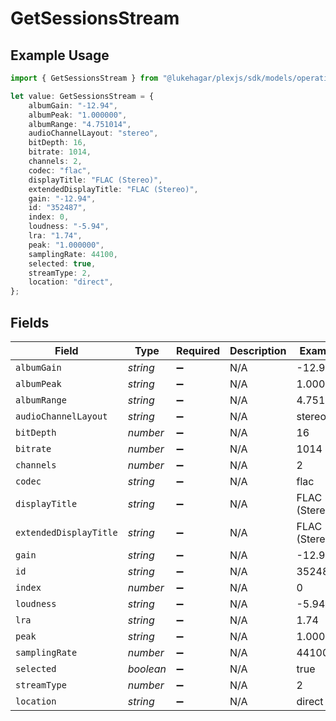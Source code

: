 # GetSessionsStream

## Example Usage

```typescript
import { GetSessionsStream } from "@lukehagar/plexjs/sdk/models/operations";

let value: GetSessionsStream = {
    albumGain: "-12.94",
    albumPeak: "1.000000",
    albumRange: "4.751014",
    audioChannelLayout: "stereo",
    bitDepth: 16,
    bitrate: 1014,
    channels: 2,
    codec: "flac",
    displayTitle: "FLAC (Stereo)",
    extendedDisplayTitle: "FLAC (Stereo)",
    gain: "-12.94",
    id: "352487",
    index: 0,
    loudness: "-5.94",
    lra: "1.74",
    peak: "1.000000",
    samplingRate: 44100,
    selected: true,
    streamType: 2,
    location: "direct",
};
```

## Fields

| Field                  | Type                   | Required               | Description            | Example                |
| ---------------------- | ---------------------- | ---------------------- | ---------------------- | ---------------------- |
| `albumGain`            | *string*               | :heavy_minus_sign:     | N/A                    | -12.94                 |
| `albumPeak`            | *string*               | :heavy_minus_sign:     | N/A                    | 1.000000               |
| `albumRange`           | *string*               | :heavy_minus_sign:     | N/A                    | 4.751014               |
| `audioChannelLayout`   | *string*               | :heavy_minus_sign:     | N/A                    | stereo                 |
| `bitDepth`             | *number*               | :heavy_minus_sign:     | N/A                    | 16                     |
| `bitrate`              | *number*               | :heavy_minus_sign:     | N/A                    | 1014                   |
| `channels`             | *number*               | :heavy_minus_sign:     | N/A                    | 2                      |
| `codec`                | *string*               | :heavy_minus_sign:     | N/A                    | flac                   |
| `displayTitle`         | *string*               | :heavy_minus_sign:     | N/A                    | FLAC (Stereo)          |
| `extendedDisplayTitle` | *string*               | :heavy_minus_sign:     | N/A                    | FLAC (Stereo)          |
| `gain`                 | *string*               | :heavy_minus_sign:     | N/A                    | -12.94                 |
| `id`                   | *string*               | :heavy_minus_sign:     | N/A                    | 352487                 |
| `index`                | *number*               | :heavy_minus_sign:     | N/A                    | 0                      |
| `loudness`             | *string*               | :heavy_minus_sign:     | N/A                    | -5.94                  |
| `lra`                  | *string*               | :heavy_minus_sign:     | N/A                    | 1.74                   |
| `peak`                 | *string*               | :heavy_minus_sign:     | N/A                    | 1.000000               |
| `samplingRate`         | *number*               | :heavy_minus_sign:     | N/A                    | 44100                  |
| `selected`             | *boolean*              | :heavy_minus_sign:     | N/A                    | true                   |
| `streamType`           | *number*               | :heavy_minus_sign:     | N/A                    | 2                      |
| `location`             | *string*               | :heavy_minus_sign:     | N/A                    | direct                 |